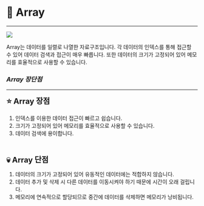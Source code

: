 # 🎯 Array
- - -

<img src="https://upload.wikimedia.org/wikipedia/commons/thumb/3/3f/Array1.svg/440px-Array1.svg.png">

Array는 데이터를 일렬로 나열한 자료구조입니다. 각 데이터의 인덱스를 통해 접근할 수 있어 데이터 검색과 접근이 매우 빠릅니다. 또한 데이터의 크기가 고정되어 있어 메모리를 효율적으로 사용할 수 있습니다.



### **_Array 장단점_**
- - -

<span style="font-size: 20px">**⭐️ Array 장점**</span> <br>

1. 인덱스를 이용한 데이터 접근이 빠르고 쉽습니다.
2. 크기가 고정되어 있어 메모리를 효율적으로 사용할 수 있습니다.
3. 데이터 검색에 용이합니다.

<br>

<span style="font-size: 20px">**💀️ Array 단점**</span> <br>

1. 데이터의 크기가 고정되어 있어 유동적인 데이터에는 적합하지 않습니다.
2. 데이터 추가 및 삭제 시 다른 데이터를 이동시켜야 하기 때문에 시간이 오래 걸립니다.
3. 메모리에 연속적으로 할당되므로 중간에 데이터를 삭제하면 메모리가 낭비됩니다.

<br>